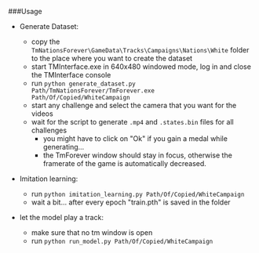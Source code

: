 ###Usage

- Generate Dataset:
  - copy the `TmNationsForever\GameData\Tracks\Campaigns\Nations\White` folder to the place where you want to create the dataset
  - start TMInterface.exe in 640x480 windowed mode, log in and close the TMInterface console
  - run `python generate_dataset.py Path/TmNationsForever/TmForever.exe Path/Of/Copied/WhiteCampaign`
  - start any challenge and select the camera that you want for the videos
  - wait for the script to generate `.mp4` and `.states.bin` files for all challenges
    - you might have to click on "Ok" if you gain a medal while generating...
    - the TmForever window should stay in focus, otherwise the framerate of the game is automatically decreased.

- Imitation learning:
  - run `python imitation_learning.py Path/Of/Copied/WhiteCampaign`
  - wait a bit... after every epoch "train.pth" is saved in the folder

- let the model play a track:
  - make sure that no tm window is open
  - run `python run_model.py Path/Of/Copied/WhiteCampaign`
